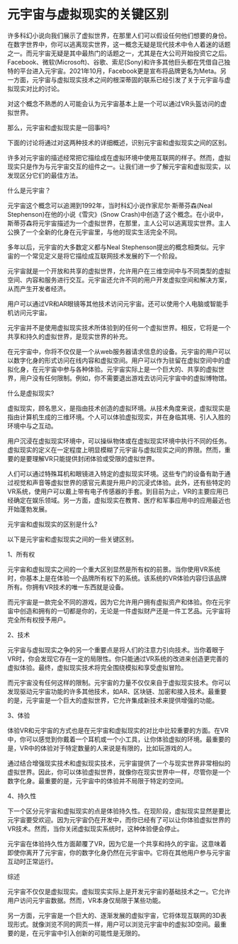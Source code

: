 # 元宇宙与虚拟现实的关键区别


许多科幻小说向我们展示了虚拟世界，在那里人们可以假设任何他们想要的身份。在数字世界中，你可以逃离现实世界，这一概念无疑是现代技术中令人着迷的话题之一。而元宇宙无疑是其中最热门的话题之一，尤其是在大公司开始投资它之后。Facebook、微软(Microsoft)、谷歌、索尼(Sony)和许多其他巨头都在凭借自己独特的平台进入元宇宙。2021年10月，Facebook更是宣布将品牌更名为Meta。另一方面，元宇宙与虚拟现实技术之间的根深蒂固的联系已经引发了关于元宇宙与虚拟现实对比的讨论。

对这个概念不熟悉的人可能会认为元宇宙基本上是一个可以通过VR头盔访问的虚拟世界。

那么，元宇宙和虚拟现实是一回事吗?

下面的讨论将通过对这两种技术的详细概述，识别元宇宙和虚拟现实之间的区别。

许多对元宇宙的描述经常把它描绘成在虚拟环境中使用互联网的样子。然而，虚拟现实只是作为与元宇宙交互的组件之一。让我们进一步了解元宇宙和虚拟现实，以发现区分它们的最佳方法。

什么是元宇宙？

元宇宙这个概念可以追溯到1992年，当时科幻小说作家尼尔·斯蒂芬森(Neal Stephenson)在他的小说《雪灾》(Snow Crash)中创造了这个概念。在小说中，斯蒂芬森将元宇宙描述为一个虚拟世界，在那里，主人公可以逃离现实世界。主人公换了一个全新的化身在元宇宙里，与他的现实生活完全不同。

多年以后，元宇宙的大多数定义都与Neal Stephenson提出的概念相类似。元宇宙的一个常见定义是将它描绘成互联网技术发展的下一个阶段。

元宇宙就是一个开放和共享的虚拟世界，允许用户在三维空间中与不同类型的虚拟空间、内容和服务进行交互。元宇宙还允许不同的用户开发虚拟空间和解决方案，从而产生开发者经济。

用户可以通过VR和AR眼镜等其他技术访问元宇宙。还可以使用个人电脑或智能手机访问元宇宙。

元宇宙并不是使用虚拟现实技术所体验到的任何一个虚拟世界。相反，它将是一个共享和持久的虚拟世界，是现实世界的补充。

在元宇宙中，你将不仅仅是一个从web服务器请求信息的设备。元宇宙的用户可以以数字化身的形式访问在线内容和虚拟空间。用户可以作为驻留在虚拟空间中的虚拟化身，在元宇宙中参与各种体验。元宇宙实际上是一个巨大的、共享的虚拟世界，用户没有任何限制。例如，你不需要退出游戏去访问元宇宙中的虚拟博物馆。

什么是虚拟现实?

虚拟现实，顾名思义，是指由技术创造的虚拟环境。从技术角度来说，虚拟现实是指由计算机生成的三维环境。个人可以体验虚拟现实，并在身临其境、引人入胜的环境中与之互动。

用户沉浸在虚拟现实环境中，可以操纵物体或在虚拟现实环境中执行不同的任务。虚拟现实的定义在一定程度上明显模糊了元宇宙与虚拟现实之间的界限。然而，重要的是要理解VR只能提供封闭体验或受限的虚拟世界。

人们可以通过特殊耳机和眼镜进入特定的虚拟现实环境。这些专门的设备有助于通过视觉和声音等虚拟世界的感官元素提升用户的沉浸式体验。此外，还有些特定的VR系统，使用户可以戴上带有电子传感器的手套。到目前为止，VR的主要应用已经确定在娱乐领域。另一方面，虚拟现实在教育、医疗和军事应用中的应用最近也开始蓬勃发展。

元宇宙和虚拟现实的区别是什么?

以下是元宇宙和虚拟现实之间的一些关键区别。

1、所有权

元宇宙和虚拟现实之间的一个重大区别显然是所有权的前景。当你使用VR系统时，你基本上是在体验一个品牌所有权下的系统。该系统的VR体验内容归该品牌所有。你拥有VR技术的唯一东西就是设备。

而元宇宙是一款完全不同的游戏，因为它允许用户拥有虚拟资产和体验。你在元宇宙中创造和拥有的一切都是你的，无论是一件虚拟财产还是一件工艺品。元宇宙将完全所有权授予用户。

2、技术

元宇宙与虚拟现实之争的另一个重要点是将人们的注意力引向技术。当你着眼于VR时，你会发现它存在一定的局限性。你只能通过VR系统的改进来创造更完善的虚拟体验。最终，虚拟现实技术将完全围绕模拟和享受虚拟冒险。

而元宇宙没有任何这样的限制。元宇宙的力量不仅仅来自于虚拟现实技术。你可以发现驱动元宇宙功能的许多其他技术，如AR、区块链、加密和接入技术。最重要的是，元宇宙是一个巨大的虚拟世界，它允许集成新技术来提供增强的功能。

3、体验

体验VR和元宇宙的方式也是在元宇宙和虚拟现实的对比中比较重要的方面。在VR中，你可以感觉到你戴着一个耳机或一个小工具，让你体验虚拟的环境。最重要的是，VR中的体验对于特定数量的人来说是有限的，比如玩游戏的人。

通过结合增强现实技术和虚拟现实技术，元宇宙提供了一个与现实世界非常相似的虚拟世界。因此，你可以体验虚拟世界，就像你在现实世界中一样，尽管你是一个数字化身。最重要的是，元宇宙中的体验并不局限于特定的空间。

4、持久性

下一个区分元宇宙和虚拟现实的点是体验持久性。在现阶段，虚拟现实显然是要比元宇宙要受欢迎。因为元宇宙仍在开发中，而你已经有了可以让你体验虚拟世界的VR技术。然而，当你关闭虚拟现实系统时，这种体验便会停止。

元宇宙在体验持久性方面颠覆了VR，因为它是一个共享和持久的宇宙。这意味着即使你离开了元宇宙，你的数字化身仍然在元宇宙中。它将在其他用户参与元宇宙互动时正常运行。

综述

元宇宙不仅仅是虚拟现实。虚拟现实实际上是开发元宇宙的基础技术之一。它允许用户访问元宇宙数据。然而，VR本身仅局限于某些功能。

另一方面，元宇宙是一个巨大的、逐渐发展的虚拟宇宙，它将体现互联网的3D表现形式。就像浏览不同的网页一样，用户可以浏览元宇宙中的虚拟3D空间。最重要的是，在元宇宙中引入创新的可能性是无限的。
